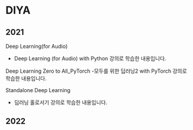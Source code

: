 # DIYA

## 2021
Deep Learning(for Audio)
- Deep Learning (for Audio) with Python 강의로 학습한 내용입니다.

Deep Learning Zero to All_PyTorch
-모두를 위한 딥러닝2 with PyTorch 강의로 학습한 내용입니다.
   
Standalone Deep Learning
- 딥러닝 홀로서기 강의로 학습한 내용입니다.


## 2022
